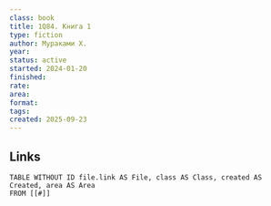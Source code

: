 ```yaml
---
class: book
title: 1Q84. Книга 1
type: fiction
author: Мураками Х.
year:
status: active
started: 2024-01-20
finished:
rate:
area:
format:
tags:
created: 2025-09-23
---
```

## Links

```dataview
TABLE WITHOUT ID file.link AS File, class AS Class, created AS Created, area AS Area
FROM [[#]]
````